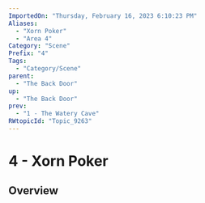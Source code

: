 ```yaml
---
ImportedOn: "Thursday, February 16, 2023 6:10:23 PM"
Aliases:
  - "Xorn Poker"
  - "Area 4"
Category: "Scene"
Prefix: "4"
Tags:
  - "Category/Scene"
parent:
  - "The Back Door"
up:
  - "The Back Door"
prev:
  - "1 - The Watery Cave"
RWtopicId: "Topic_9263"
---
```

# 4 - Xorn Poker
## Overview
